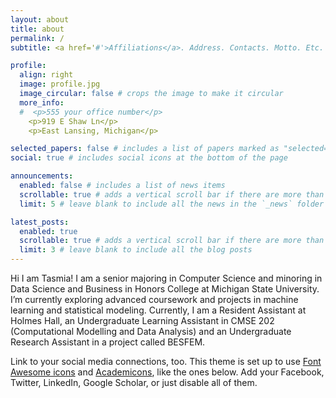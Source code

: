 ```yaml
---
layout: about
title: about
permalink: /
subtitle: <a href='#'>Affiliations</a>. Address. Contacts. Motto. Etc.

profile:
  align: right
  image: profile.jpg
  image_circular: false # crops the image to make it circular
  more_info: 
  #  <p>555 your office number</p>
    <p>919 E Shaw Ln</p>
    <p>East Lansing, Michigan</p>

selected_papers: false # includes a list of papers marked as "selected={true}"
social: true # includes social icons at the bottom of the page

announcements:
  enabled: false # includes a list of news items
  scrollable: true # adds a vertical scroll bar if there are more than 3 news items
  limit: 5 # leave blank to include all the news in the `_news` folder

latest_posts:
  enabled: true
  scrollable: true # adds a vertical scroll bar if there are more than 3 new posts items
  limit: 3 # leave blank to include all the blog posts
---
```


Hi I am Tasmia! I am a senior majoring in Computer Science and minoring in Data Science and Business in Honors College at Michigan State University. I’m currently exploring advanced coursework and projects in machine learning and statistical modeling. Currently, I am a Resident Assistant at Holmes Hall, an Undergraduate Learning Assistant in CMSE 202 (Computational Modelling and Data Analysis) and an Undergraduate Research Assistant in a project called BESFEM.



Link to your social media connections, too. This theme is set up to use [Font Awesome icons](https://fontawesome.com/) and [Academicons](https://jpswalsh.github.io/academicons/), like the ones below. Add your Facebook, Twitter, LinkedIn, Google Scholar, or just disable all of them.
